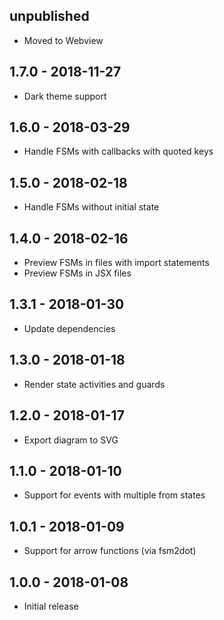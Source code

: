## unpublished

- Moved to Webview

## 1.7.0 - 2018-11-27

- Dark theme support

## 1.6.0 - 2018-03-29

- Handle FSMs with callbacks with quoted keys

## 1.5.0 - 2018-02-18

- Handle FSMs without initial state

## 1.4.0 - 2018-02-16

- Preview FSMs in files with import statements
- Preview FSMs in JSX files

## 1.3.1 - 2018-01-30

- Update dependencies

## 1.3.0 - 2018-01-18

- Render state activities and guards

## 1.2.0 - 2018-01-17

- Export diagram to SVG

## 1.1.0 - 2018-01-10

- Support for events with multiple from states

## 1.0.1 - 2018-01-09

- Support for arrow functions (via fsm2dot)

## 1.0.0 - 2018-01-08

- Initial release
